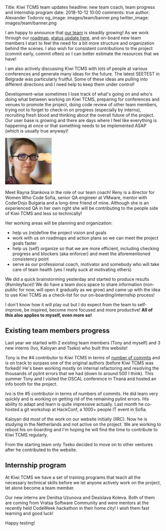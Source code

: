 Title: Kiwi TCMS team updates
headline: new team coach, team progress and internship program
date: 2018-10-12 10:00
comments: true
author: Alexander Todorov
og_image: images/team/banner.png
twitter_image: images/team/banner.png

I am happy to announce that [our team]({filename}pages/team.html) is steadily growing!
As we work through our [roadmap]({filename}2018-01-22-milestones.markdown),
[status update here]({filename}2018-07-25-roadmap-update.markdown), and
on-board new team members I start to feel the need for a bit more structure
and organization behind the scenes. I also wish for consistent contributions
to the project (commit early, commit often) so I can better estimate the resources
that we have!

I am also actively discussing Kiwi TCMS with lots of people at various conferences
and generate many ideas for the future. The latest SEETEST in Belgrade was particularly
fruitful. Some of these ideas are pulling into different directions and I need help
to keep them under control!

Development-wise sometimes I lose track of what's going on and who's doing what between
working on Kiwi TCMS, preparing for conferences and venues to promote the project,
doing code review of other team members, trying not to forget to check-in on
progress (especially by interns), recruiting fresh blood and thinking about
the overall future of the project. Our user base is growing and there are days
where I feel like everything is happening at once or that something
needs to be implemented ASAP (which is usually true anyway)!


<img class="rounded" src="/images/team/rstankova.jpg">

Meet Rayna Stankova in the role of our team coach!
Reny is a director for Women Who Code Sofia, senior QA engineer at VMware,
mentor with CoderDojo Bulgaria and a long-time friend of mine.
Although she is an experienced QA in her own right she will be contributing
to the people side of Kiwi TCMS and less so technically!

Her working areas will be planning and organization:

* help us (re)define the project vision and goals
* work with us on roadmaps and action plans so we can meet
  the project goals faster
* help us (self) organize so that we are more efficient,
  including checking progress and blockers (aka enforcer) and
  meet the aforementioned consistency point
* serve as our professional coach, motivator and somebody who will
  take care of team health (yes I really suck at motivating others)


We did a quick brainstorming yesterday and started to produce results
(#smileyface)! We do have a team docs space to share information
(non-public for now, will open it gradually as we grow) and came up
with the idea to use Kiwi TCMS as a check-list for our on-boarding/internship
process!

I don't know how it will play out but I do expect from the
team to self-improve, be inspired, become more focused and more productive!
**All of this also applies to myself, even more so!**


Existing team members progress
------------------------------

Last year we started with 2 existing team members (Tony and myself) and 3
new interns (Ivo, Kaloyan and Tseko) who built this website!


Tony is the #4 contributor to Kiwi TCMS in
terms of [number of commits](https://github.com/kiwitcms/Kiwi/graphs/contributors)
and is on track to surpass one of the original authors (before Kiwi TCMS was forked)!
He's been working mostly on internal refactoring and resolving the thousands
of pylint errors that we had (down to around 500 I think). This summer Tony and I
visited the OSCAL conference in Tirana and hosted an info booth for the project.


Ivo is the #5 contributor in terms of numbers of commits. He did learn very
quickly and is working on getting rid of the remaining pylint errors. His ability
to adapt and learn is quite impressive actually. Last month he co-hosted a
git workshop at HackConf, a 1000+ people IT event in Sofia.

Kaloyan did most of the work on our website initially (IIRC).
Now he is studying in the Netherlands
and not active on the project. We are working to reboot his on-boarding
and I'm hoping he will find the time to contribute to Kiwi TCMS regularly.

From the starting team only Tseko decided to move on to other ventures after
he contributed to the website.


Internship program
------------------

At Kiwi TCMS we have a set of training
programs that teach all the necessary technical skills before we let anyone
actively work on the project, let alone become a team member.

Our new interns are Denitsa Uzunova and Desislava Koleva. Both of them are
coming from Vratsa Software Community and were mentors at the recently held
CodeWeek hackathon in their home city! I wish them fast learning and good luck!


Happy testing!
